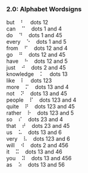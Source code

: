 ### 2.0: Alphabet Wordsigns

but&nbsp;&nbsp;&nbsp;&nbsp;&#x2803;&nbsp;&nbsp;&nbsp;&nbsp;dots 12  
can&nbsp;&nbsp;&nbsp;&nbsp;&#x2809;&nbsp;&nbsp;&nbsp;&nbsp;dots 1 and 4  
do&nbsp;&nbsp;&nbsp;&nbsp;&#x2819;&nbsp;&nbsp;&nbsp;&nbsp;dots 1 and 45  
every&nbsp;&nbsp;&nbsp;&nbsp;&#x2811;&nbsp;&nbsp;&nbsp;&nbsp;dots 1 and 5  
from&nbsp;&nbsp;&nbsp;&nbsp;&#x280b;&nbsp;&nbsp;&nbsp;&nbsp;dots 12 and 4  
go&nbsp;&nbsp;&nbsp;&nbsp;&#x281b;&nbsp;&nbsp;&nbsp;&nbsp;dots 12 and 45  
have&nbsp;&nbsp;&nbsp;&nbsp;&#x2813;&nbsp;&nbsp;&nbsp;&nbsp;dots 12 and 5  
just&nbsp;&nbsp;&nbsp;&nbsp;&#x281a;&nbsp;&nbsp;&nbsp;&nbsp;dots 2 and 45  
knowledge&nbsp;&nbsp;&nbsp;&nbsp;&#x2805;&nbsp;&nbsp;&nbsp;&nbsp;dots 13  
like&nbsp;&nbsp;&nbsp;&nbsp;&#x2807;&nbsp;&nbsp;&nbsp;&nbsp;dots 123  
more&nbsp;&nbsp;&nbsp;&nbsp;&#x280d;&nbsp;&nbsp;&nbsp;&nbsp;dots 13 and 4  
not&nbsp;&nbsp;&nbsp;&nbsp;&#x281d;&nbsp;&nbsp;&nbsp;&nbsp;dots 13 and 45  
people&nbsp;&nbsp;&nbsp;&nbsp;&#x280f;&nbsp;&nbsp;&nbsp;&nbsp;dots 123 and 4  
quite&nbsp;&nbsp;&nbsp;&nbsp;&#x281f;&nbsp;&nbsp;&nbsp;&nbsp;dots 123 and 45  
rather&nbsp;&nbsp;&nbsp;&nbsp;&#x2817;&nbsp;&nbsp;&nbsp;&nbsp;dots 123 and 5  
so&nbsp;&nbsp;&nbsp;&nbsp;&#x280e;&nbsp;&nbsp;&nbsp;&nbsp;dots 23 and 4  
that&nbsp;&nbsp;&nbsp;&nbsp;&#x281e;&nbsp;&nbsp;&nbsp;&nbsp;dots 23 and 45  
us&nbsp;&nbsp;&nbsp;&nbsp;&#x2825;&nbsp;&nbsp;&nbsp;&nbsp;dots 13 and 6  
very&nbsp;&nbsp;&nbsp;&nbsp;&#x2827;&nbsp;&nbsp;&nbsp;&nbsp;dots 123 and 6  
will&nbsp;&nbsp;&nbsp;&nbsp;&#x283a;&nbsp;&nbsp;&nbsp;&nbsp;dots 2 and 456  
it&nbsp;&nbsp;&nbsp;&nbsp;&#x282d;&nbsp;&nbsp;&nbsp;&nbsp;dots 13 and 46  
you&nbsp;&nbsp;&nbsp;&nbsp;&#x283d;&nbsp;&nbsp;&nbsp;&nbsp;dots 13 and 456  
as&nbsp;&nbsp;&nbsp;&nbsp;&#x2835;&nbsp;&nbsp;&nbsp;&nbsp;dots 13 and 56  
